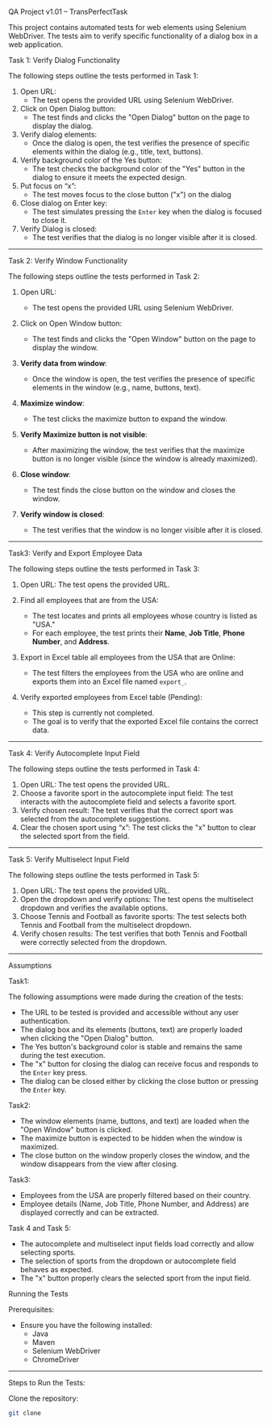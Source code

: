QA Project v1.01 – TransPerfectTask

This project contains automated tests for web elements using Selenium WebDriver. 
The tests aim to verify specific functionality of a dialog box in a web application.

Task 1: Verify Dialog Functionality

The following steps outline the tests performed in Task 1:
1. Open URL:
   - The test opens the provided URL using Selenium WebDriver.
2. Click on Open Dialog button:
   - The test finds and clicks the "Open Dialog" button on the page to display the dialog.
3. Verify dialog elements:
   - Once the dialog is open, the test verifies the presence of specific elements within the dialog (e.g., title, text, buttons).
4. Verify background color of the Yes button:
   - The test checks the background color of the "Yes" button in the dialog to ensure it meets the expected design.
5. Put focus on “x”:
   - The test moves focus to the close button ("x") on the dialog
6. Close dialog on Enter key:
   - The test simulates pressing the `Enter` key when the dialog is focused to close it.
7. Verify Dialog is closed:
   - The test verifies that the dialog is no longer visible after it is closed.
---
Task 2: Verify Window Functionality

The following steps outline the tests performed in Task 2:

1. Open URL:
    - The test opens the provided URL using Selenium WebDriver.

2. Click on Open Window button:
    - The test finds and clicks the "Open Window" button on the page to display the window.

3. **Verify data from window**:
    - Once the window is open, the test verifies the presence of specific elements in the window (e.g., name, buttons, text).

4. **Maximize window**:
    - The test clicks the maximize button to expand the window.

5. **Verify Maximize button is not visible**:
    - After maximizing the window, the test verifies that the maximize button is no longer visible (since the window is already maximized).

6. **Close window**:
    - The test finds the close button on the window and closes the window.

7. **Verify window is closed**:
    - The test verifies that the window is no longer visible after it is closed.
---
Task3: Verify and Export Employee Data

The following steps outline the tests performed in Task 3:

1. Open URL: The test opens the provided URL.
2. Find all employees that are from the USA:
    - The test locates and prints all employees whose country is listed as "USA."
    - For each employee, the test prints their **Name**, **Job Title**, **Phone Number**, and **Address**.

3. Export in Excel table all employees from the USA that are Online:
   - The test filters the employees from the USA who are online and exports them into an Excel file named `export_`.
4. Verify exported employees from Excel table (Pending):
   - This step is currently not completed.
   - The goal is to verify that the exported Excel file contains the correct data.
---
Task 4: Verify Autocomplete Input Field

The following steps outline the tests performed in Task 4:

1. Open URL: The test opens the provided URL.
2. Choose a favorite sport in the autocomplete input field: The test interacts with the autocomplete field and selects a favorite sport.
3. Verify chosen result: The test verifies that the correct sport was selected from the autocomplete suggestions.
4. Clear the chosen sport using “x”: The test clicks the "x" button to clear the selected sport from the field.
---
Task 5: Verify Multiselect Input Field

The following steps outline the tests performed in Task 5:

1. Open URL: The test opens the provided URL.
2. Open the dropdown and verify options: The test opens the multiselect dropdown and verifies the available options.
3. Choose Tennis and Football as favorite sports: The test selects both Tennis and Football from the multiselect dropdown.
4. Verify chosen results: The test verifies that both Tennis and Football were correctly selected from the dropdown.
---
Assumptions

Task1:

The following assumptions were made during the creation of the tests:
- The URL to be tested is provided and accessible without any user authentication.
- The dialog box and its elements (buttons, text) are properly loaded when clicking the "Open Dialog" button.
- The Yes button's background color is stable and remains the same during the test execution.
- The "x" button for closing the dialog can receive focus and responds to the `Enter` key press.
- The dialog can be closed either by clicking the close button or pressing the `Enter` key.

Task2:
- The window elements (name, buttons, and text) are loaded when the "Open Window" button is clicked.
- The maximize button is expected to be hidden when the window is maximized.
- The close button on the window properly closes the window, and the window disappears from the view after closing.

Task3:
- Employees from the USA are properly filtered based on their country.
- Employee details (Name, Job Title, Phone Number, and Address) are displayed correctly and can be extracted.

Task 4 and Task 5:
- The autocomplete and multiselect input fields load correctly and allow selecting sports.
- The selection of sports from the dropdown or autocomplete field behaves as expected.
- The "x" button properly clears the selected sport from the input field.

Running the Tests

Prerequisites:
- Ensure you have the following installed:
  - Java
  - Maven
  - Selenium WebDriver
  - ChromeDriver
---
Steps to Run the Tests:

Clone the repository:
   ```bash
   git clone




